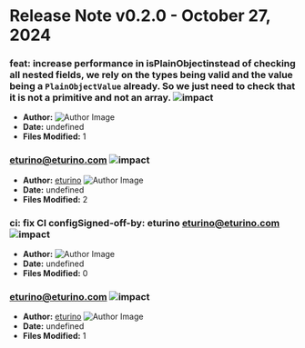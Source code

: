 # Release Note v0.2.0 - October 27, 2024


### feat: increase performance in isPlainObjectinstead of checking all nested fields, we rely on the types being valid and the value being a `PlainObjectValue` already. So we just need to check that it is not a primitive and not an array. ![impact](https://img.shields.io/badge/impact-low-green?style=flat-square)
- **Author:** [](#) ![Author Image](https://github.com/github.png?size=40)
- **Date:** undefined
- **Files Modified:** 1
    
### eturino@eturino.com ![impact](https://img.shields.io/badge/impact-medium-yellow?style=flat-square)
- **Author:** [eturino](https://github.com/eturino) ![Author Image](https://avatars.githubusercontent.com/eturino?size=40)
- **Date:** undefined
- **Files Modified:** 2
    
### ci: fix CI configSigned-off-by: eturino <eturino@eturino.com> ![impact](https://img.shields.io/badge/impact-low-green?style=flat-square)
- **Author:** [](#) ![Author Image](https://github.com/github.png?size=40)
- **Date:** undefined
- **Files Modified:** 0
    
### eturino@eturino.com ![impact](https://img.shields.io/badge/impact-low-green?style=flat-square)
- **Author:** [eturino](https://github.com/eturino) ![Author Image](https://avatars.githubusercontent.com/eturino?size=40)
- **Date:** undefined
- **Files Modified:** 1
    

